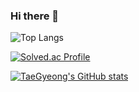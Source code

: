 ### Hi there 👋

![Top Langs](https://github-readme-stats.vercel.app/api/top-langs/?username=TaeGyeong115&layout=compact&theme=dracula)


[![Solved.ac Profile](http://mazassumnida.wtf/api/v2/generate_badge?boj=taylor115)](https://solved.ac/taylor115/)


[![TaeGyeong's GitHub stats](https://github-readme-stats.vercel.app/api?username=TaeGyeong115&hide=stars,contribs&count_private=true)](https://github.com/TaeGyeong115/github-readme-stats)

